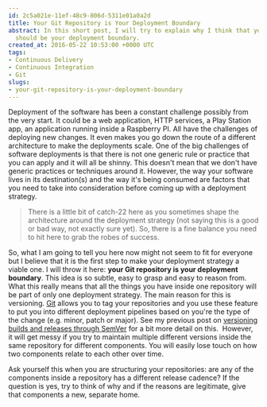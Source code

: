 ```yaml
---
id: 2c5a021e-11ef-48c9-806d-5311e01a0a2d
title: Your Git Repository is Your Deployment Boundary
abstract: In this short post, I will try to explain why I think that your Git repository
  should be your deployment boundary.
created_at: 2016-05-22 10:53:00 +0000 UTC
tags:
- Continuous Delivery
- Continuous Integration
- Git
slugs:
- your-git-repository-is-your-deployment-boundary
---
```


<p>Deployment of the software has been a constant challenge possibly from the very start. It could be a web application, HTTP services, a Play Station app, an application running inside a Raspberry PI. All have the challenges of deploying new changes. It even makes you go down the route of a different architecture to make the deployments scale. One of the big challenges of software deployments is that there is not one generic rule or practice that you can apply and it will all be shinny. This doesn't mean that we don't have generic practices or techniques around it. However, the way your software lives in its destination(s) and the way it's being consumed are factors that you need to take into consideration before coming up with a deployment strategy.</p> <blockquote> <p>There is a little bit of catch-22 here as you sometimes shape the architecture around the deployment strategy (not saying this is a good or bad way, not exactly sure yet). So, there is a fine balance you need to hit here to grab the robes of success.</p></blockquote> <p>So, what I am going to tell you here now might not seem to fit for everyone but I believe that it is the first step to make your deployment strategy a viable one. I will throw it here: <strong>your Git repository is your deployment boundary</strong>. This idea is so subtle, easy to grasp and easy to reason from. What this really means that all the things you have inside one repository will be part of only one deployment strategy. The main reason for this is versioning. <a href="https://git-scm.com/">Git</a> allows you to tag your repositories and you use these feature to put you into different deployment pipelines based on you're the type of the change (e.g. minor, patch or major). See my previous post on <a href="http://www.tugberkugurlu.com/archive/versioning-software-builds-based-on-git-tags-and-semantic-versioning-semver">versioning builds and releases through SemVer</a> for a bit more detail on this.&nbsp; However, it will get messy if you try to maintain multiple different versions inside the same repository for different components. You will easily lose touch on how two components relate to each other over time.</p> <p>Ask yourself this when you are structuring your repositories: are any of the components inside a repository has a different release cadence? If the question is yes, try to think of why and if the reasons are legitimate, give that components a new, separate home.</p>  